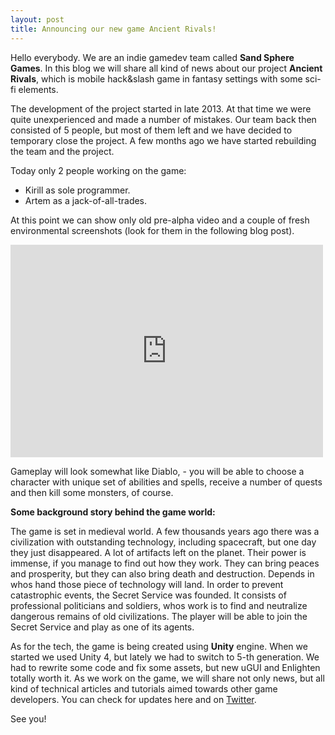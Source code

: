 ```yaml
---
layout: post
title: Announcing our new game Ancient Rivals!
---
```

Hello everybody. We are an indie gamedev team called **Sand Sphere Games**. In this blog we will share all kind of news about our project **Ancient Rivals**, which is mobile hack&slash game in fantasy settings with some sci-fi elements.

The development of the project started in late 2013. At that time we were quite unexperienced and made a number of mistakes. Our team back then consisted of 5 people, but most of them left and we have decided to temporary close the project. A few months ago we have started rebuilding the team and the project.

Today only 2 people working on the game:

- Kirill as sole programmer.
- Artem as a jack-of-all-trades.

At this point we can show only old pre-alpha video and a couple of fresh environmental screenshots (look for them in the following blog post). 

<iframe width="500" height="340" src="http://www.youtube.com/embed/wjHiE7Cwb90" frameborder="0" allowfullscreen></iframe>

Gameplay will look somewhat like Diablo, - you will be able to choose a character with unique set of abilities and spells, receive a number of quests and then kill some monsters, of course.

**Some background story behind the game world:**

The game is set in medieval world. A few thousands years ago there was a civilization with outstanding technology, including spacecraft, but one day they just disappeared. A lot of artifacts left on the planet. Their power is immense, if you manage to find out how they work. They can bring peaces and prosperity, but they can also bring death and destruction. Depends in whos hand those piece of technology will land.
In order to prevent catastrophic events, the Secret Service was founded. It consists of professional politicians and soldiers, whos work is to find and neutralize dangerous remains of old civilizations. The player will be able to join the Secret Service and play as one of its agents.

As for the tech, the game is being created using **Unity** engine. When we started we used Unity 4, but lately we had to switch to 5-th generation. We had to rewrite some code and fix some assets, but new uGUI and Enlighten totally worth it. As we work on the game, we will share not only news, but all kind of technical articles and tutorials aimed towards other game developers. You can check for updates here and on [Twitter](https://twitter.com/AncientRivals). 

See you!